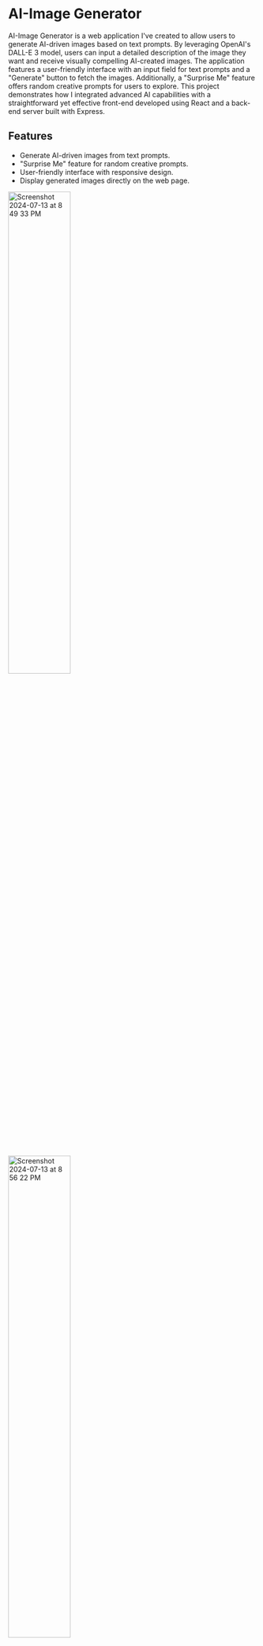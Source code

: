 # AI-Image Generator

AI-Image Generator is a web application I've created to allow users to generate AI-driven images based on text prompts. By leveraging OpenAI's DALL-E 3 model, users can input a detailed description of the image they want and receive visually compelling AI-created images. The application features a user-friendly interface with an input field for text prompts and a "Generate" button to fetch the images. Additionally, a "Surprise Me" feature offers random creative prompts for users to explore. This project demonstrates how I integrated advanced AI capabilities with a straightforward yet effective front-end developed using React and a back-end server built with Express.

## Features

- Generate AI-driven images from text prompts.
- "Surprise Me" feature for random creative prompts.
- User-friendly interface with responsive design.
- Display generated images directly on the web page.

<img src="https://github.com/user-attachments/assets/b55ccef3-4d48-42f2-91b8-0666fcd484ca" alt="Screenshot 2024-07-13 at 8 49 33 PM" width="50%">
<img src="https://github.com/user-attachments/assets/1a1e3376-0dc9-4cf7-be67-793f26777aed" alt="Screenshot 2024-07-13 at 8 56 22 PM" width="50%">

## Technologies Used

### Frontend
- **React**: A JavaScript library for building user interfaces.
- **JavaScript**: The programming language used for client-side scripting.
- **CSS**: For styling the application.
- **JSX**: A syntax extension for JavaScript used with React to describe what the UI should look like.

### Backend
- **Node.js**: A JavaScript runtime for server-side programming.
- **Express.js**: A web application framework for Node.js.


### AI Model
- **OpenAI's DALL-E 3**: A powerful AI model for generating images from text prompts.

| <img src="https://github.com/user-attachments/assets/9d993595-8ab8-44c1-afcf-c125d8f135ab" alt="Image 1" width="105" height="105"> | <img src="https://github.com/user-attachments/assets/722cbe51-bca9-4c6b-9943-5f78ed60ae3b" alt="React Logo" width="105" height="105"> | <img src="https://github.com/user-attachments/assets/e56f3ab1-053e-4a3f-8590-f78c8652a978" alt="JavaScript Logo" width="105" height="105"> |
